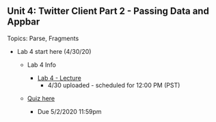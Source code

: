 ## Unit 4: Twitter Client Part 2 - Passing Data and Appbar
Topics: Parse, Fragments
* Lab 4 start here (4/30/20)
  * Lab 4 Info
     * [Lab 4 - Lecture](https://www.youtube.com/watch?v=Kbo92LJVnnI&list=PLOEUsu_VNFSnNNGBlzEi2yjlcxLUzaN0A)
          * 4/30 uploaded - scheduled for 12:00 PM (PST)

  * [Quiz here](https://forms.gle/go8XAiJk4m4RKrqM7)
     * Due 5/2/2020 11:59pm
